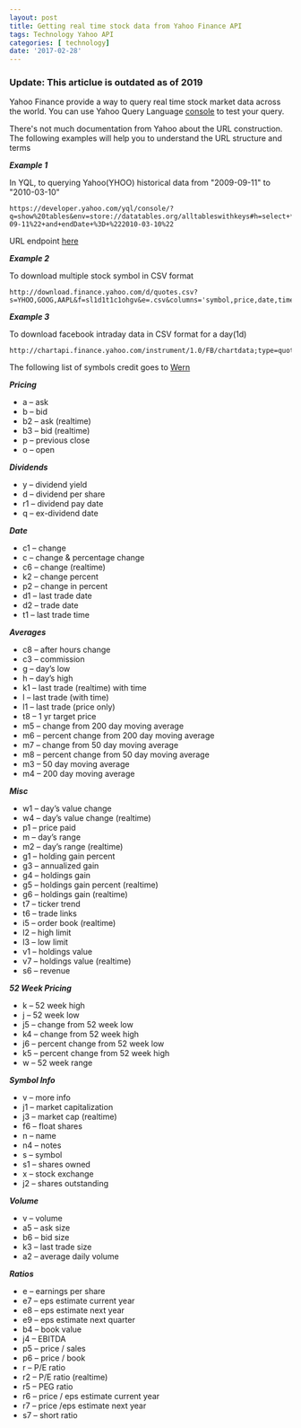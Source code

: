 ```yaml
---
layout: post
title: Getting real time stock data from Yahoo Finance API
tags: Technology Yahoo API
categories: [ technology]
date: '2017-02-28'
---
```

### Update: This articlue is outdated as of 2019

Yahoo Finance provide a way to query real time stock market data across the world. You can use Yahoo Query Language [console](https://developer.yahoo.com/yql/console/) to test your query.

There's not much documentation from Yahoo about the URL construction. The following examples will help you to understand the URL structure and terms

**_Example 1_**

In YQL, to querying Yahoo(YHOO) historical data from "2009-09-11" to "2010-03-10"

```
https://developer.yahoo.com/yql/console/?q=show%20tables&env=store://datatables.org/alltableswithkeys#h=select+*+from+yahoo.finance.historicaldata+where+symbol+%3D+%22YHOO%22+and+startDate+%3D+%222009-09-11%22+and+endDate+%3D+%222010-03-10%22

```

URL endpoint [here](https://query.yahooapis.com/v1/public/yql?q=select%20*%20from%20yahoo.finance.historicaldata%20where%20symbol%20%3D%20%22YHOO%22%20and%20startDate%20%3D%20%222009-09-11%22%20and%20endDate%20%3D%20%222010-03-10%22&format=json&diagnostics=true&env=store%3A%2F%2Fdatatables.org%2Falltableswithkeys&callback=)

**_Example 2_**

To download multiple stock symbol in CSV format

```
http://download.finance.yahoo.com/d/quotes.csv?s=YHOO,GOOG,AAPL&f=sl1d1t1c1ohgv&e=.csv&columns='symbol,price,date,time,change,col1,high,low,col2
```

**_Example 3_**

To download facebook intraday data in CSV format for a day(1d)

```
http://chartapi.finance.yahoo.com/instrument/1.0/FB/chartdata;type=quote;range=1d/csv/
```

The following list of symbols credit goes to [Wern](http://wern-ancheta.com/blog/2015/04/05/getting-started-with-the-yahoo-finance-api/)

**_Pricing_**

- a – ask
- b – bid
- b2 – ask (realtime)
- b3 – bid (realtime)
- p – previous close
- o – open

**_Dividends_**

- y – dividend yield
- d – dividend per share
- r1 – dividend pay date
- q – ex-dividend date

**_Date_**

- c1 – change
- c – change & percentage change
- c6 – change (realtime)
- k2 – change percent
- p2 – change in percent
- d1 – last trade date
- d2 – trade date
- t1 – last trade time

**_Averages_**

- c8 – after hours change
- c3 – commission
- g – day’s low
- h – day’s high
- k1 – last trade (realtime) with time
- l – last trade (with time)
- l1 – last trade (price only)
- t8 – 1 yr target price
- m5 – change from 200 day moving average
- m6 – percent change from 200 day moving average
- m7 – change from 50 day moving average
- m8 – percent change from 50 day moving average
- m3 – 50 day moving average
- m4 – 200 day moving average

**_Misc_**

- w1 – day’s value change
- w4 – day’s value change (realtime)
- p1 – price paid
- m – day’s range
- m2 – day’s range (realtime)
- g1 – holding gain percent
- g3 – annualized gain
- g4 – holdings gain
- g5 – holdings gain percent (realtime)
- g6 – holdings gain (realtime)
- t7 – ticker trend
- t6 – trade links
- i5 – order book (realtime)
- l2 – high limit
- l3 – low limit
- v1 – holdings value
- v7 – holdings value (realtime)
- s6 – revenue

**_52 Week Pricing_**

- k – 52 week high
- j – 52 week low
- j5 – change from 52 week low
- k4 – change from 52 week high
- j6 – percent change from 52 week low
- k5 – percent change from 52 week high
- w – 52 week range

**_Symbol Info_**

- v – more info
- j1 – market capitalization
- j3 – market cap (realtime)
- f6 – float shares
- n – name
- n4 – notes
- s – symbol
- s1 – shares owned
- x – stock exchange
- j2 – shares outstanding

**_Volume_**

- v – volume
- a5 – ask size
- b6 – bid size
- k3 – last trade size
- a2 – average daily volume

**_Ratios_**

- e – earnings per share
- e7 – eps estimate current year
- e8 – eps estimate next year
- e9 – eps estimate next quarter
- b4 – book value
- j4 – EBITDA
- p5 – price / sales
- p6 – price / book
- r – P/E ratio
- r2 – P/E ratio (realtime)
- r5 – PEG ratio
- r6 – price / eps estimate current year
- r7 – price /eps estimate next year
- s7 – short ratio

